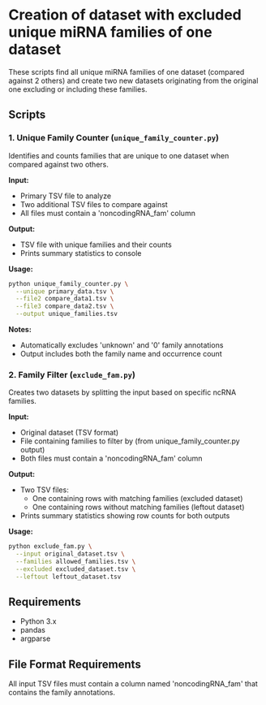 # Creation of dataset with excluded unique miRNA families of one dataset

These scripts find all unique miRNA families of one dataset (compared against 2 others) and create two new datasets originating from the original one excluding or including these families. 

## Scripts

### 1. Unique Family Counter (`unique_family_counter.py`)

Identifies and counts families that are unique to one dataset when compared against two others.

**Input:**
* Primary TSV file to analyze
* Two additional TSV files to compare against
* All files must contain a 'noncodingRNA_fam' column

**Output:**
* TSV file with unique families and their counts
* Prints summary statistics to console

**Usage:**
```bash
python unique_family_counter.py \
  --unique primary_data.tsv \
  --file2 compare_data1.tsv \
  --file3 compare_data2.tsv \
  --output unique_families.tsv
```

**Notes:**
* Automatically excludes 'unknown' and '0' family annotations
* Output includes both the family name and occurrence count

### 2. Family Filter (`exclude_fam.py`)

Creates two datasets by splitting the input based on specific ncRNA families.

**Input:**
* Original dataset (TSV format)
* File containing families to filter by (from unique_family_counter.py output)
* Both files must contain a 'noncodingRNA_fam' column

**Output:**
* Two TSV files:
  * One containing rows with matching families (excluded dataset)
  * One containing rows without matching families (leftout dataset)
* Prints summary statistics showing row counts for both outputs

**Usage:**
```bash
python exclude_fam.py \
  --input original_dataset.tsv \
  --families allowed_families.tsv \
  --excluded excluded_dataset.tsv \
  --leftout leftout_dataset.tsv
```

## Requirements
* Python 3.x
* pandas
* argparse

## File Format Requirements

All input TSV files must contain a column named 'noncodingRNA_fam' that contains the family annotations.
